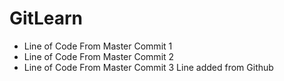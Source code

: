 # GitLearn
- Line of Code From Master Commit 1
- Line of Code From Master Commit 2
- Line of Code From Master Commit 3
Line added from Github
